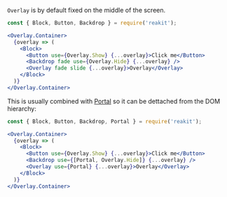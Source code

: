 `Overlay` is by default fixed on the middle of the screen.

```jsx
const { Block, Button, Backdrop } = require('reakit');

<Overlay.Container>
  {overlay => (
    <Block>
      <Button use={Overlay.Show} {...overlay}>Click me</Button>
      <Backdrop fade use={Overlay.Hide} {...overlay} />
      <Overlay fade slide {...overlay}>Overlay</Overlay>
    </Block>
  )}
</Overlay.Container>
```

This is usually combined with [Portal](../Portal/Portal.md) so it can be dettached from the DOM hierarchy:

```jsx
const { Block, Button, Backdrop, Portal } = require('reakit');

<Overlay.Container>
  {overlay => (
    <Block>
      <Button use={Overlay.Show} {...overlay}>Click me</Button>
      <Backdrop use={[Portal, Overlay.Hide]} {...overlay} />
      <Overlay use={Portal} {...overlay}>Overlay</Overlay>
    </Block>
  )}
</Overlay.Container>
```